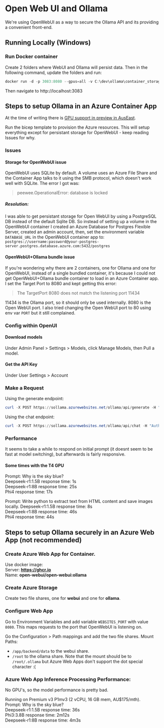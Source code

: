 # Open Web UI and Ollama

We're using OpenWebUI as a way to secure the Ollama API and its providing a convenient front-end.

## Running Locally (Windows)

### Run Docker container
Create 2 folders where WebUI and Ollama will persist data. Then in the following command, update the folders and run:
```powershell
docker run -d -p 3083:8080 --gpus=all -v C:\dev\ollama\container_storage_ollama:/root/.ollama -v C:\dev\ollama\container_storage_open_webui:/app/backend/data --name open-webui --restart always ghcr.io/open-webui/open-webui:ollama
```

Then navigate to http://localhost:3083


## Steps to setup Ollama in an Azure Container App

At the time of writing there is [GPU support in preview in AusEast](https://learn.microsoft.com/en-us/azure/container-apps/gpu-serverless-overview#supported-regions).

Run the bicep template to provision the Azure resources. This will setup everything except for persistant storage for OpenWebUI - keep reading Issues for why.

### Issues

#### Storage for OpenWebUI issue
OpenWebUI uses SQLite by default. A volume uses an Azure File Share and the Container App talks to it using the SMB protocol, which doesn't work well with SQLite. The error I got was:
> peewee.OperationalError: database is locked

##### Resolution:
I was able to get persistant storage for Open WebUI by using a PostgreSQL DB instead of the default Sqlite DB. So instead of setting up a volume in the OpenWebUI container I created an Azure Database for Postgres Flexible Server, created an admin account, then, set the environment variable `DATABASE_URL` in the OpenWebUI container app to: 
`postgres://username:password@your-postgres-server.postgres.database.azure.com:5432/postgres`

#### OpenWebUI+Ollama bundle issue
If you're wondering why there are 2 containers, one for Ollama and one for OpenWebUI, instead of a single bundled container, it's because I 
could not get OpenWebUI+Ollama bundle container to load in an Azure Container app. I set the Target Port to 8080 and kept getting this error:
> The TargetPort 8080 does not match the listening port 11434

11434 is the Ollama port, so it should only be used internally. 8080 is the Open WebUI port.
I also tried changing the Open WebUI port to 80 using env var `PORT` but it still complained.


### Config within OpenUI

#### Download models
Under Admin Panel > Settings > Models, click Manage Models, then Pull a model.

#### Get the API Key
Under User Settings > Account

### Make a Request
Using the generate endpoint:
```powershell
curl -X POST https://sollama.azurewebsites.net/ollama/api/generate -H "Authorization: Bearer your_api_key" -H "Content-Type: application/json" -d '{"model": "phi3:latest", "prompt": "Why is the sky blue?","stream": false}'
```
Using the chat endpoint:
```powershell
curl -X POST https://sollama.azurewebsites.net/ollama/api/chat -H "Authorization: Bearer your_api_key" -H "Content-Type: application/json" -d '{"model": "deepseek-r1:1.5b","messages": [{"role": "user","content": "Why is the sky blue?"}]}'
```

### Performance

It seems to take a while to respond on initial prompt (it doesnt seem to be fast at model switching), but afterwards is fairly responsive.

#### Some times with the T4 GPU
Prompt: Why is the sky blue?  
Deepseek-r1:1.5B response time: 1s  
Deepseek-r1:8B response time: 25s  
Phi4 response time: 17s  

Prompt: Write python to extract text from HTML content and save images locally.
Deepseek-r1:1.5B response time: 8s  
Deepseek-r1:8B response time: 46s  
Phi4 response time: 44s  

## Steps to setup Ollama securely in an Azure Web App (not recommended)

### Create Azure Web App for Container.
Use docker image:  
Server: **https://ghcr.io**  
Name: **open-webui/open-webui:ollama**

### Create Azure Storage
Create two file shares, one for **webui** and one for **ollama**.

### Configure Web App
Go to Environment Variables and add variable `WEBSITES_PORT` with value `8080`. This maps requests to the port that OpenWebUI is listening on.

Go the Configuration > Path mappings and add the two file shares. Mount Paths:
-   `/app/backend/data` to the webui share.
-   `/root` to the ollama share. Note that the mount should be to `/root/.ollama` but Azure Web Apps don't support the dot special character :(

### Azure Web App Inference Processing Performance:
No GPU's, so the model performance is pretty bad.  

Running on Premium v3 P1mv3 (2 vCPU, 16 GB mem, AU$175/mth).  
Prompt: Why is the sky blue?  
Deepseek-r1:1.5B response time: 36s  
Phi3:3.8B response time: 2m12s  
Deepseek-r1:8B response time: 4m3s  
